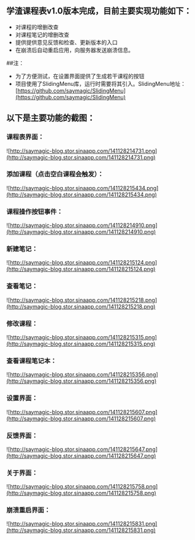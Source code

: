 

## 学渣课程表v1.0版本完成，目前主要实现功能如下：

* 对课程的增删改查
* 对课程笔记的增删改查
* 提供提供意见反馈和检查、更新版本的入口
* 在崩溃后自动重启应用，向服务器发送崩溃信息。

##注： 

* 为了方便测试，在设置界面提供了生成若干课程的按钮
* 项目使用了SlidingMenu库，运行时需要将其引入。SlidingMenu地址：[https://github.com/saymagic/SlidingMenu](https://github.com/saymagic/SlidingMenu)




## 以下是主要功能的截图：

### 课程表界面：

![http://saymagic-blog.stor.sinaapp.com/141128214731.png](http://saymagic-blog.stor.sinaapp.com/141128214731.png)


### 添加课程（点击空白课程会触发）：

![http://saymagic-blog.stor.sinaapp.com/141128215434.png](http://saymagic-blog.stor.sinaapp.com/141128215434.png)

### 课程操作按钮事件：

![http://saymagic-blog.stor.sinaapp.com/141128214910.png](http://saymagic-blog.stor.sinaapp.com/141128214910.png)

### 新建笔记：

![http://saymagic-blog.stor.sinaapp.com/141128215124.png](http://saymagic-blog.stor.sinaapp.com/141128215124.png)

### 查看笔记：

![http://saymagic-blog.stor.sinaapp.com/141128215218.png](http://saymagic-blog.stor.sinaapp.com/141128215218.png)

### 修改课程：

![http://saymagic-blog.stor.sinaapp.com/141128215315.png](http://saymagic-blog.stor.sinaapp.com/141128215315.png)

### 查看课程笔记本：

![http://saymagic-blog.stor.sinaapp.com/141128215356.png](http://saymagic-blog.stor.sinaapp.com/141128215356.png)

### 设置界面：

![http://saymagic-blog.stor.sinaapp.com/141128215607.png](http://saymagic-blog.stor.sinaapp.com/141128215607.png)

### 反馈界面：


![http://saymagic-blog.stor.sinaapp.com/141128215647.png](http://saymagic-blog.stor.sinaapp.com/141128215647.png)


### 关于界面：

![http://saymagic-blog.stor.sinaapp.com/141128215758.png](http://saymagic-blog.stor.sinaapp.com/141128215758.png)

### 崩溃重启界面：

![http://saymagic-blog.stor.sinaapp.com/141128215831.png](http://saymagic-blog.stor.sinaapp.com/141128215831.png)

